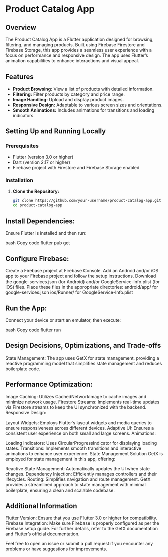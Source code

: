 # Product Catalog App

## Overview

The Product Catalog App is a Flutter application designed for browsing, filtering, and managing products. Built using Firebase Firestore and Firebase Storage, this app provides a seamless user experience with a focus on performance and responsive design. The app uses Flutter’s animation capabilities to enhance interactions and visual appeal.

## Features

- **Product Browsing:** View a list of products with detailed information.
- **Filtering:** Filter products by category and price range.
- **Image Handling:** Upload and display product images.
- **Responsive Design:** Adaptable to various screen sizes and orientations.
- **Smooth Animations:** Includes animations for transitions and loading indicators.

## Setting Up and Running Locally

### Prerequisites

- Flutter (version 3.0 or higher)
- Dart (version 2.17 or higher)
- Firebase project with Firestore and Firebase Storage enabled

### Installation

1. **Clone the Repository:**

   ```bash
   git clone https://github.com/your-username/product-catalog-app.git
   cd product-catalog-app
## Install Dependencies:

Ensure Flutter is installed and then run:

bash
Copy code
flutter pub get
## Configure Firebase:

Create a Firebase project at Firebase Console.
Add an Android and/or iOS app to your Firebase project and follow the setup instructions.
Download the google-services.json (for Android) and/or GoogleService-Info.plist (for iOS) files.
Place these files in the appropriate directories:
android/app/ for google-services.json
ios/Runner/ for GoogleService-Info.plist
## Run the App:

Connect your device or start an emulator, then execute:

bash
Copy code
flutter run
## Design Decisions, Optimizations, and Trade-offs
State Management: The app uses GetX for state management, providing a reactive programming model that simplifies state management and reduces boilerplate code.

## Performance Optimization:

Image Caching: Utilizes CachedNetworkImage to cache images and minimize network usage.
Firestore Streams: Implements real-time updates via Firestore streams to keep the UI synchronized with the backend.
Responsive Design:

Layout Widgets: Employs Flutter’s layout widgets and media queries to ensure responsiveness across different devices.
Adaptive UI: Ensures a consistent user experience on both small and large screens.
Animations:

Loading Indicators: Uses CircularProgressIndicator for displaying loading states.
Transitions: Implements smooth transitions and interactive animations to enhance user experience.
State Management Solution
GetX is employed for state management in this app, offering:

Reactive State Management: Automatically updates the UI when state changes.
Dependency Injection: Efficiently manages controllers and their lifecycles.
Routing: Simplifies navigation and route management.
GetX provides a streamlined approach to state management with minimal boilerplate, ensuring a clean and scalable codebase.

## Additional Information
Flutter Version: Ensure that you use Flutter 3.0 or higher for compatibility.
Firebase Integration: Make sure Firebase is properly configured as per the Firebase setup guide.
For further details, refer to the GetX documentation and Flutter’s official documentation.

Feel free to open an issue or submit a pull request if you encounter any problems or have suggestions for improvements.